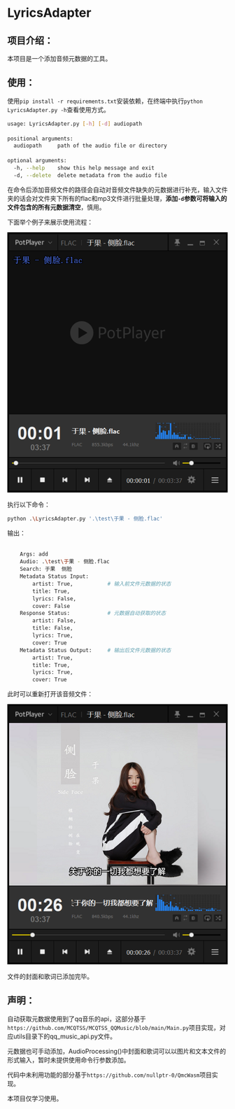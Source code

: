# LyricsAdapter

## 项目介绍：

本项目是一个添加音频元数据的工具。

## 使用：

使用`pip install -r requirements.txt`安装依赖，在终端中执行`python LyricsAdapter.py -h`查看使用方式。

```bash
usage: LyricsAdapter.py [-h] [-d] audiopath

positional arguments:
  audiopath     path of the audio file or directory

optional arguments:
  -h, --help    show this help message and exit
  -d, --delete  delete metadata from the audio file
```

在命令后添加音频文件的路径会自动对音频文件缺失的元数据进行补充，输入文件夹的话会对文件夹下所有的flac和mp3文件进行批量处理，**添加`-d`参数可将输入的文件包含的所有元数据清空**，慎用。

下面举个例子来展示使用流程：

![添加元数据前](./resource/metadata_show.png)

执行以下命令：

```bash
python .\LyricsAdapter.py '.\test\于果 - 侧脸.flac'
```

输出：

```bash

    Args: add
    Audio: .\test\于果 - 侧脸.flac
    Search: 于果  侧脸
    Metadata Status Input:
        artist: True,           # 输入前文件元数据的状态
        title: True,
        lyrics: False,
        cover: False
    Response Status:            # 元数据自动获取的状态
        artist: False,
        title: False,
        lyrics: True,
        cover: True
    Metadata Status Output:     # 输出后文件元数据的状态
        artist: True,
        title: True,
        lyrics: True,
        cover: True

```

此时可以重新打开该音频文件：

![添加元数据后](./resource/show.png)

文件的封面和歌词已添加完毕。

## 声明：

自动获取元数据使用到了qq音乐的api，这部分基于`https://github.com/MCQTSS/MCQTSS_QQMusic/blob/main/Main.py`项目实现，对应utils目录下的qq_music_api.py文件。

元数据也可手动添加，AudioProcessing()中封面和歌词可以以图片和文本文件的形式输入，暂时未提供使用命令行参数添加。

代码中未利用功能的部分基于`https://github.com/nullptr-0/QmcWasm`项目实现。

本项目仅学习使用。